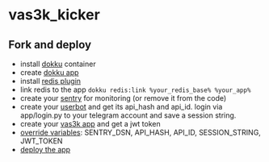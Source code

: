 # vas3k_kicker

## Fork and deploy
- install [dokku](https://dokku.com/docs/getting-started/installation/) container
- create [dokku app](https://dokku.com/docs/deployment/application-deployment/)
- install [redis plugin](https://dokku.com/docs/getting-started/install/docker/?h=redis#plugin-installation)
- link redis to the app `dokku redis:link %your_redis_base% %your_app%`
- create your [sentry](https://sentry.io/) for monitoring (or remove it from the code)
- create your [userbot](https://docs.telethon.dev/en/stable/basic/signing-in.html) and get its api_hash and api_id. login via app/login.py to your telegram account and save a session string.
- create your [vas3k app](https://vas3k.club/apps/) and get a jwt token 
- [override variables](https://dokku.com/docs/configuration/environment-variables/): SENTRY_DSN, API_HASH, API_ID, SESSION_STRING, JWT_TOKEN
- [deploy the app](https://dokku.com/docs/deployment/application-deployment/)
